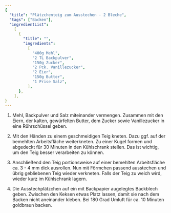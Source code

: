 ```yaml
---
{
  "title": "Plätzchenteig zum Ausstechen - 2 Bleche",
  "tags": ["Backen"],
  "ingredientList":
    [
      {
        "title": "",
        "ingredients":
          [
            "400g Mehl",
            "2 TL Backpulver",
            "150g Zucker",
            "2 Pck. Vanillezucker",
            "2 Eier",
            "150g Butter",
            "1 Prise Salz",
          ],
      },
    ],
}
---
```


1. Mehl, Backpulver und Salz miteinander vermengen. Zusammen mit den Eiern, der kalten, gewürfelten Butter, dem Zucker sowie Vanillezucker in eine Rührschüssel geben.

2. Mit den Händen zu einem geschmeidigen Teig kneten. Dazu ggf. auf der bemehlten Arbeitsfläche weiterkneten. Zu einer Kugel formen und abgedeckt für 30 Minuten in den Kühlschrank stellen. Das ist wichtig, um den Teig besser verarbeiten zu können.

3. Anschließend den Teig portionsweise auf einer bemehlten Arbeitsfläche ca. 3 - 4 mm dick ausrollen. Nun mit Förmchen passend ausstechen und übrig gebliebenen Teig wieder verkneten. Falls der Teig zu weich wird, wieder kurz im Kühlschrank lagern.

4. Die Ausstechplätzchen auf ein mit Backpapier augelegtes Backblech geben. Zwischen den Keksen etwas Platz lassen, damit sie nach dem Backen nicht aneinander kleben. Bei 180 Grad Umluft für ca. 10 Minuten goldbraun backen.
